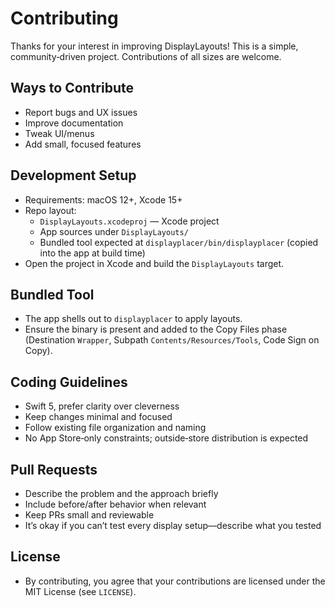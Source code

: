 # Contributing

Thanks for your interest in improving DisplayLayouts! This is a simple, community‑driven project. Contributions of all sizes are welcome.

## Ways to Contribute
- Report bugs and UX issues
- Improve documentation
- Tweak UI/menus
- Add small, focused features

## Development Setup
- Requirements: macOS 12+, Xcode 15+
- Repo layout:
  - `DisplayLayouts.xcodeproj` — Xcode project
  - App sources under `DisplayLayouts/`
  - Bundled tool expected at `displayplacer/bin/displayplacer` (copied into the app at build time)
- Open the project in Xcode and build the `DisplayLayouts` target.

## Bundled Tool
- The app shells out to `displayplacer` to apply layouts.
- Ensure the binary is present and added to the Copy Files phase (Destination `Wrapper`, Subpath `Contents/Resources/Tools`, Code Sign on Copy).

## Coding Guidelines
- Swift 5, prefer clarity over cleverness
- Keep changes minimal and focused
- Follow existing file organization and naming
- No App Store‑only constraints; outside‑store distribution is expected

## Pull Requests
- Describe the problem and the approach briefly
- Include before/after behavior when relevant
- Keep PRs small and reviewable
- It’s okay if you can’t test every display setup—describe what you tested

## License
- By contributing, you agree that your contributions are licensed under the MIT License (see `LICENSE`).
